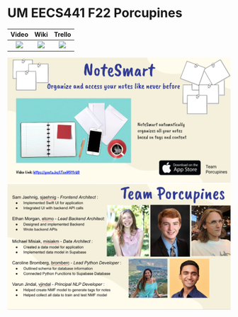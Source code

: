 # UM EECS441 F22 Porcupines

| Video  |  Wiki |  Trello  |
|:-----:|:-----:|:--------:|
|[<img src="https://eecs441.eecs.umich.edu/img/admin/video.png">][video_page]|[<img src="https://eecs441.eecs.umich.edu/img/admin/wiki.png">][wiki_page]|[<img src="https://eecs441.eecs.umich.edu/img/admin/trello.png">][agile_page]|

![Elevator Pitch](https://github.com/ethanmorganumich/Porcupines/blob/main/images/TitleSlideNoteSmart.png) <!-- MUST be placed in user-images.githubusercontent.com -->
![Team](https://github.com/ethanmorganumich/Porcupines/blob/main/images/TeamRosterNoteSmart.png)

[video_page]: https://www.youtube.com/watch?v=DqzMjKfpLJw
[wiki_page]: [https://github.com/member/team/wiki](https://github.com/ethanmorganumich/Porcupines/wiki)
[agile_page]: [https://trello.com/b/sample/general](https://trello.com/b/DRWdFlf2/porcupines)
